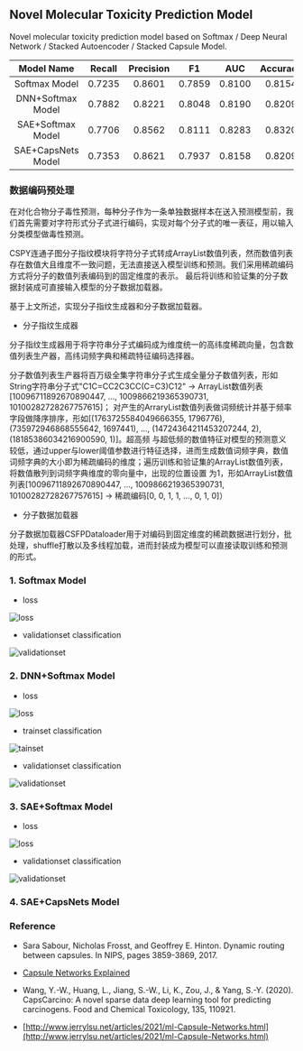 ## Novel Molecular Toxicity Prediction Model

Novel molecular toxicity prediction model based on Softmax / Deep Neural Network / Stacked Autoencoder / Stacked Capsule Model.

| Model Name | Recall | Precision  | F1 | AUC | Accuracy | SE | SP
| :----: | :----: | :----: | :----: | :----: | :----: | :----: | :----: |
| Softmax Model | 0.7235 | 0.8601 | 0.7859 | 0.8100 | 0.8154 | 0.7235 | 0.8964 |
| DNN+Softmax Model | 0.7882 | 0.8221 | 0.8048 | 0.8190| 0.8209 | 0.7882 | 0.8497 |
| SAE+Softmax Model | 0.7706 | 0.8562 | 0.8111 | 0.8283 | 0.8320 | | |
| SAE+CapsNets Model | 0.7353 | 0.8621 | 0.7937 | 0.8158 | 0.8209 | | |


### 数据编码预处理

在对化合物分子毒性预测，每种分子作为一条单独数据样本在送入预测模型前，我们首先需要对字符形式分子式进行编码，实现对每个分子式的唯一表征，用以输入分类模型做毒性预测。

CSPY连通子图分子指纹模块将字符分子式转成ArrayList数值列表，然而数值列表存在数值大且维度不一致问题，无法直接送入模型训练和预测。我们采用稀疏编码方式将分子的数值列表编码到的固定维度的表示。
最后将训练和验证集的分子数据封装成可直接输入模型的分子数据加载器。

基于上文所述，实现分子指纹生成器和分子数据加载器。

- 分子指纹生成器

分子指纹生成器用于将字符串分子式编码成为维度统一的高纬度稀疏向量，包含数值列表生产器，高纬词频字典和稀疏特征编码选择器。

分子数值列表生产器将百万级全集字符串分子式生成全量分子数值列表，形如String字符串分子式"C1C=CC2C3CC(C=C3)C12" -> ArrayList数值列表[10096711892670890447, ..., 1009866219365390731, 10100282728267757615]；
对产生的ArraryList数值列表做词频统计并基于频率字段做降序排序，形如[(1763725584049666355, 1796776), (735972946868555642, 1697441), ..., (14724364211453207244, 2), (18185386034216900590, 1)]。超高频
与超低频的数值特征对模型的预测意义较低，通过upper与lower阈值参数进行特征选择，进而生成数值词频字典，数值词频字典的大小即为稀疏编码的维度；遍历训练和验证集的ArrayList数值列表，将数值散列到词频字典维度的零向量中，出现的位置设置
为1，形如ArrayList数值列表[10096711892670890447, ..., 1009866219365390731, 10100282728267757615] -> 稀疏编码[0, 0, 1, 1, ..., 0, 1, 0]）

- 分子数据加载器

分子数据加载器CSFPDataloader用于对编码到固定维度的稀疏数据进行划分，批处理，shuffle打散以及多线程加载，进而封装成为模型可以直接读取训练和预测的形式。

### 1. Softmax Model

- loss

![loss](./data/results/softmax/loss.png)

- validationset classification

![validationset](./data/results/softmax/validation_best.png)

### 2. DNN+Softmax Model

- loss

![loss](./data/results/deep_neural_network/loss.jpeg)

- trainset classification

![tainset](./data/results/deep_neural_network/train_epoch4.png)

- validationset classification

![validationset](./data/results/deep_neural_network/validation_best.png)

### 3. SAE+Softmax Model

- loss

![loss](./data/results/stacked_autoencoder/loss.png)

- validationset classification

![validationset](./data/results/stacked_autoencoder/validation_best.png)

### 4. SAE+CapsNets Model

### Reference

- Sara Sabour, Nicholas Frosst, and Geoffrey E. Hinton. Dynamic routing between capsules. In NIPS, pages 3859-3869, 2017.

- [Capsule Networks Explained](https://kndrck.co/posts/capsule_networks_explained/?nsukey=T%2FHdvRcjUBfihkYW23QZW0A8Q%2BljC4XZ9xJ0fVl2CVMEplz%2F1PwPluHYtS%2FUUxitMi%2BroERqd7kohaw8wXNUYmJUzpRpzSz6sud35oxMViGrNEpilQ7i3%2BPynLRiLYP6IEd7tmfNSkYGb%2F2vn4J4pnIht3tu6lihLD6vwQ7frfIQvDI8G3K0f1ILzbiFWx%2FV4%2BYufwFyWlyf9ypf7TDd1g%3D%3D)

- Wang, Y.-W., Huang, L., Jiang, S.-W., Li, K., Zou, J., & Yang, S.-Y. (2020). CapsCarcino: A novel sparse data deep learning tool for predicting carcinogens. Food and Chemical Toxicology, 135, 110921.

- [http://www.jerrylsu.net/articles/2021/ml-Capsule-Networks.html](http://www.jerrylsu.net/articles/2021/ml-Capsule-Networks.html)
